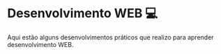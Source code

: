 # Desenvolvimento WEB :computer:

Aqui estão alguns desenvolvimentos práticos que realizo para aprender desenvolvimento WEB.